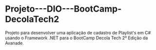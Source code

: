 # Projeto---DIO---BootCamp-DecolaTech2
Projeto para desenvolver uma aplicação de cadastro de Playlist's em C# usando o Framework .NET para o BootCamp Decola Tech 2° Edição da Avanade.
